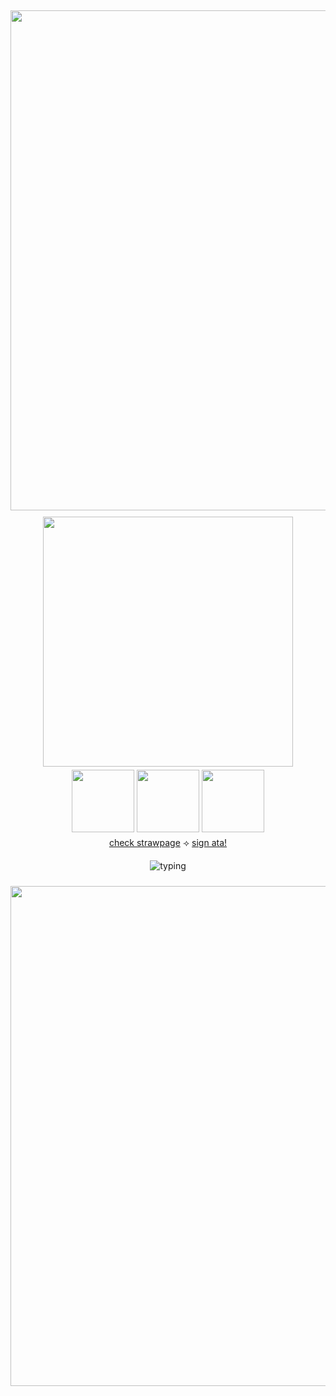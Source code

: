 
<div align="center">

  <img src="https://64.media.tumblr.com/34a6af10c38caf1d0f291e6a177de766/c3bbfa3ce0504d2a-3a/s2048x3072/b688af8adde45f4b653d9b7858500cf2d9011486.pnj" width="800" style="margin:5px 0;"/>


  <img src="https://media.discordapp.net/attachments/993815413018337330/1411646195339886592/Untitled16_20250831173740.png?ex=68b56978&is=68b417f8&hm=3dcfe7fec5c54eb93af10d96210dfcee1c608b4a43aa4a045969fffee035d13b&=&format=webp&quality=lossless&width=1448&height=1448" width="400" style="margin:5px 0;"/>


  <div>
    <img src="https://64.media.tumblr.com/41c942506c7e91ff3b97cc77d6641eb4/15dd7e1a372ddd71-d0/s250x400/d6beb792537426901a7907997d60055453a6e511.pnj" width="100"/>
    <img src="https://64.media.tumblr.com/4a13830dd275bcafd1482e1dbb1fc45e/473928ea48888009-f0/s100x200/a8cd6e26130895738be1887f4bbdebaa7a0b4689.gifv" width="100"/>
    <img src="https://64.media.tumblr.com/cf7afc875178a62853e0ee6847577fb3/a2b9a9b92798b874-0a/s100x200/464e87c2400c1fb73b414f6571ad8732ecddbc91.gifv" width="100"/>
  </div>

  <div style="margin:5px 0;">
    <a href="https://calendular.straw.page/">check strawpage</a> ⟢
    <a href="https://calindean.atabook.org/">sign ata!</a>
  </div>

  <img 
    src="https://readme-typing-svg.herokuapp.com?font=Times+New+Roman&size=20&duration=2000&pause=800&color=C75606&center=true&vCenter=true&width=700&lines=Usually%20in%20class%20so%20w2i...;c*h%20always%20encouraged!;int%20anytime...%20ok...?;check%20my%20strawpage%20too!)" 
    alt="typing"
    style="margin:5px 0;"
  />

  <img src="https://media.discordapp.net/attachments/993815413018337330/1411646195729698836/Untitled15_20250831173652.png?ex=68b56978&is=68b417f8&hm=a2e613f947f5cf4f29aa081495b0ebee4165e3d8b7417f711ecde450b7892994&=&format=webp&quality=lossless&width=2576&height=858" width="800" style="margin:5px 0;"/>

</div>





  

<!--
**pllayer-132/pllayer-132** is a ✨ _special_ ✨ repository because its `README.md` (this file) appears on your GitHub profile.

Here are some ideas to get you started:

- 🔭 I’m currently working on ...
- 🌱 I’m currently learning ...
- 👯 I’m looking to collaborate on ...
- 🤔 I’m looking for help with ...
- 💬 Ask me about ...
- 📫 How to reach me: ...
- 😄 Pronouns: ...
- ⚡ Fun fact: ...
-->
